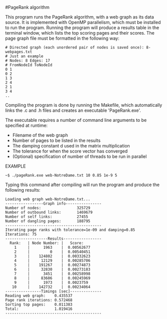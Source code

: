 #PageRank algorithm

This program runs the PageRank algorithm, with a web graph as its data source. It is implemented with OpenMP parallelism,
which must be installed to run the program. Running the program will produce a results table in the terminal window,
which lists the top scoring pages and their scores. The page graph file must be formatted in the following way:

~~~
# Directed graph (each unordered pair of nodes is saved once): 8-webpages.txt
# Just an example
# Nodes: 8 Edges: 17
# FromNodeId ToNodeId
0 1
0 2
1 3
2 4
2 1
3 4
..
~~~

Compiling the program is done by running the Makefile, which automatically links the .c and .h files and
creates an executable 'PageRank.exe'.

The executable requires a number of command line arguments to be specified at runtime:
- Filename of the web graph
- Number of pages to be listed in the results
- The damping constant d used in the matrix multiplication
- The tolerance for when the score vector has converged
- (Optional) specification of number of threads to be run in parallel


EXAMPLE
~~~
~$ ./pageRank.exe web-NotreDame.txt 10 0.85 1e-9 5
~~~
Typing this command after compiling will run the program and produce the following results:

~~~
Loading web graph web-NotreDame.txt...
-----------------Graph info----------------
Number of nodes:                325729
Number of outbound links:       1469679
Number of self links:           27455
Number of dangling pages:       188795
-------------------------------------------
Iterating page ranks with tolerance=1e-09 and damping=0.85
Iterations: 75
-------------------Results-----------------
  Rank:   | Node Number: |   Score:
    1     |      1963    |  0.00562677
    2     |         0    |  0.00540451
    3     |    124802    |  0.00332623
    4     |     12129    |  0.00285706
    5     |    191267    |  0.00274873
    6     |     32830    |  0.00273183
    7     |      3451    |  0.00258998
    8     |     83606    |  0.00245969
    9     |      1973    |  0.0023759
   10     |    142732    |  0.00234064
----------------Timings [sec]--------------
Reading web graph:    0.435537
Page rank iterations: 0.572468
Sorting top pages:    0.011383
Total:                1.019416
-------------------------------------------
~~~
